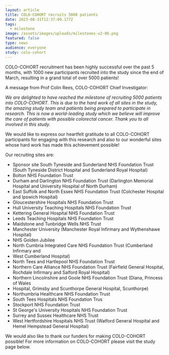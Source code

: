 ```yaml
---
layout: article
title: COLO-COHORT recruits 5000 patients
date: 2023-08-31T12:37:09.177Z
tags:
  - milestone
image: /assets/images/uploads/milestones-v2-06.png
featured: false
type: news
audience: everyone
study: colo-cohort
---
```

COLO-COHORT recruitment has been highly successful over the past 5 months, with 1000 new participants recruited into the study since the end of March, resulting in a grand total of over 5000 patients! 

A message from Prof Colin Rees, COLO-COHORT Chief Investigator:

*We are delighted to have reached the milestone of recruiting 5000 patients into COLO-COHORT. This is due to the hard work of all sites in the study, the amazing study team and patients being prepared to participate in research. This is now a world-leading study which we believe will improve the care of patients with possible colorectal cancer. Thank you to all involved in this study.*

We would like to express our heartfelt gratitude to all COLO-COHORT participants for engaging with this research and also to our wonderful sites whose hard work has made this achievement possible!

Our recruiting sites are:

* Sponsor site South Tyneside and Sunderland NHS Foundation Trust (South Tyneside District Hospital and Sunderland Royal Hospital)
* Bolton NHS Foundation Trust
* Durham and Darlington NHS Foundation Trust (Darlington Memorial Hospital and University Hospital of North Durham)
* East Suffolk and North Essex NHS Foundation Trust (Colchester Hospital and Ipswich Hospital)
* Gloucestershire Hospitals NHS Foundation Trust
* Hull University Teaching Hospitals NHS Foundation Trust
* Kettering General Hospital NHS Foundation Trust
* Leeds Teaching Hospitals NHS Foundation Trust
* Maidstone and Tunbridge Wells NHS Trust
* Manchester University (Manchester Royal Infirmary and Wythenshawe Hospital)
* NHS Golden Jubilee
* North Cumbria Integrated Care NHS Foundation Trust (Cumberland Infirmary and 
* West Cumberland Hospital)
* North Tees and Hartlepool NHS Foundation Trust
* Northern Care Alliance NHS Foundation Trust (Fairfield General Hospital, Rochdale Infirmary and Salford Royal Hospital)
* Northern Lincolnshire and Goole NHS Foundation Trust (Diana, Princess of Wales 
* Hospital, Grimsby and Scunthorpe General Hospital, Scunthorpe)
* Northumbria Healthcare NHS Foundation Trust
* South Tees Hospitals NHS Foundation Trus
* Stockport NHS Foundation Trust
* St George's University Hospitals NHS Foundation Trust
* Surrey and Sussex Healthcare NHS Trust
* West Hertfordshire Hospitals NHS Trust (Watford General Hospital and Hemel Hempstead General Hospital)

We would also like to thank our funders for making COLO-COHORT possible!
For more information on COLO-COHORT please visit the study page below.